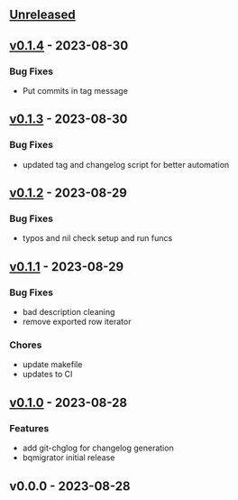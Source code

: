 <a name="unreleased"></a>
## [Unreleased]


<a name="v0.1.4"></a>
## [v0.1.4] - 2023-08-30
### Bug Fixes
- Put commits in tag message


<a name="v0.1.3"></a>
## [v0.1.3] - 2023-08-30
### Bug Fixes
- updated tag and changelog script for better automation


<a name="v0.1.2"></a>
## [v0.1.2] - 2023-08-29
### Bug Fixes
- typos and nil check setup and run funcs


<a name="v0.1.1"></a>
## [v0.1.1] - 2023-08-29
### Bug Fixes
- bad description cleaning
- remove exported row iterator

### Chores
- update makefile
- updates to CI


<a name="v0.1.0"></a>
## [v0.1.0] - 2023-08-28
### Features
- add git-chglog for changelog generation
- bqmigrator initial release


<a name="v0.0.0"></a>
## v0.0.0 - 2023-08-28

[Unreleased]: https://github.com/flume/bqmigrator/compare/v0.1.4...HEAD
[v0.1.4]: https://github.com/flume/bqmigrator/compare/v0.1.3...v0.1.4
[v0.1.3]: https://github.com/flume/bqmigrator/compare/v0.1.2...v0.1.3
[v0.1.2]: https://github.com/flume/bqmigrator/compare/v0.1.1...v0.1.2
[v0.1.1]: https://github.com/flume/bqmigrator/compare/v0.1.0...v0.1.1
[v0.1.0]: https://github.com/flume/bqmigrator/compare/v0.0.0...v0.1.0
